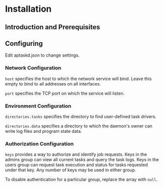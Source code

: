 Installation
============

Introduction and Prerequisites
------------------------------



Configuring
-----------

Edit aptaskd.json to change settings.

### Network Configuration ###

`host` specifies the host to which the network service will bind.  Leave this
empty to bind to all addresses on all interfaces.

`port` specifies the TCP port on which the service will listen.

### Environment Configuration ###

`directories.tasks` specifies the directory to find user-defined task drivers.

`directories.data` specifies a directory to which the daemon's owner can write
log files and program state data.

### Authorization Configuration ###

`keys` provides a way to authorize and identify job requests.  Keys in the
admins group can view all current tasks and query the task logs.  Keys in the
users group can request task execution and status for tasks requested under
that key.  Any number of keys may be used in either group.

To disable authentication for a particular group, replace the array with
`null`.
